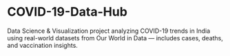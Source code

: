 # COVID-19-Data-Hub
Data Science &amp; Visualization project analyzing COVID-19 trends in India using real-world datasets from Our World in Data — includes cases, deaths, and vaccination insights.
